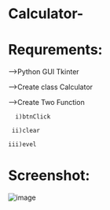 # Calculator-
# Requrements:
-->Python GUI Tkinter

-->Create class Calculator 

-->Create Two Function
      
      i)btnClick 
     
     ii)clear 
     
    iii)evel
      

# Screenshot:

![image](https://user-images.githubusercontent.com/76477667/127746175-894089c3-e103-4962-8869-2cc904b8878e.png)
